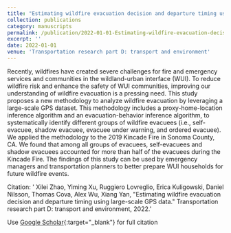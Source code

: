 ```yaml
---
title: "Estimating wildfire evacuation decision and departure timing using large-scale GPS data"
collection: publications
category: manuscripts
permalink: /publication/2022-01-01-Estimating-wildfire-evacuation-decision-and-departure-timing-using-large-scale-GPS-data
excerpt: ''
date: 2022-01-01
venue: 'Transportation research part D: transport and environment'
---
```


Recently, wildfires have created severe challenges for fire and emergency services and communities in the wildland-urban interface (WUI). To reduce wildfire risk and enhance the safety of WUI communities, improving our understanding of wildfire evacuation is a pressing need. This study proposes a new methodology to analyze wildfire evacuation by leveraging a large-scale GPS dataset. This methodology includes a proxy-home-location inference algorithm and an evacuation-behavior inference algorithm, to systematically identify different groups of wildfire evacuees (i.e., self-evacuee, shadow evacuee, evacuee under warning, and ordered evacuee). We applied the methodology to the 2019 Kincade Fire in Sonoma County, CA. We found that among all groups of evacuees, self-evacuees and shadow evacuees accounted for more than half of the evacuees during the Kincade Fire. The findings of this study can be used by emergency managers and transportation planners to better prepare WUI households for future wildfire events.

Citation: ' Xilei Zhao,  Yiming Xu,  Ruggiero Lovreglio,  Erica Kuligowski,  Daniel Nilsson,  Thomas Cova,  Alex Wu,  Xiang Yan, &quot;Estimating wildfire evacuation decision and departure timing using large-scale GPS data.&quot; Transportation research part D: transport and environment, 2022.'

Use [Google Scholar](https://scholar.google.com/scholar?q=Estimating+wildfire+evacuation+decision+and+departure+timing+using+large+scale+GPS+data){:target="_blank"} for full citation
